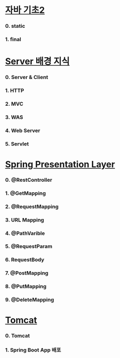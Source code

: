 # [자바 기초2](<https://github.com/jungjai/Spring_Study/blob/master/2%EC%B0%A8/java_basic2.md>) 

### 0. static

### 1. final

# [Server 배경 지식]()

### 0. Server & Client

### 1. HTTP

### 2. MVC

### 3. WAS

### 4. Web Server

### 5. Servlet

# [Spring Presentation Layer]()

### 0. @RestController

### 1. @GetMapping

### 2. @RequestMapping

### 3. URL Mapping

### 4. @PathVarible

### 5. @RequestParam

### 6. RequestBody

### 7. @PostMapping

### 8. @PutMapping

### 9. @DeleteMapping

# [Tomcat]()

### 0. Tomcat

### 1. Spring Boot App 배포





